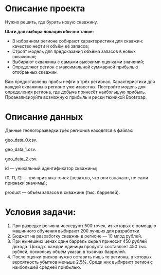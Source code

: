 # Описание проекта
Нужно решить, где бурить новую скважину.

**Шаги для выбора локации обычно такие:**
- В избранном регионе собирают характеристики для скважин: качество нефти и объём её запасов;
- Строят модель для предсказания объёма запасов в новых скважинах;
- Выбирают скважины с самыми высокими оценками значений;
- Определяют регион с максимальной суммарной прибылью отобранных скважин.

Вам предоставлены пробы нефти в трёх регионах. Характеристики для каждой скважины в регионе уже известны. Постройте модель для определения региона, где добыча принесёт наибольшую прибыль. Проанализируйте возможную прибыль и риски техникой Bootstrap.


# Описание данных

Данные геологоразведки трёх регионов находятся в файлах:

geo_data_0.csv.

geo_data_1.csv.

geo_data_2.csv.

id — уникальный идентификатор скважины;

f0, f1, f2 — три признака точек (неважно, что они означают, но сами признаки значимы);

product — объём запасов в скважине (тыс. баррелей).

# Условия задачи:

1. При разведке региона исследуют 500 точек, из которых с помощью машинного обучения выбирают 200 лучших для разработки.
2. Бюджет на разработку скважин в регионе — 10 млрд рублей.
3. При нынешних ценах один баррель сырья приносит 450 рублей дохода. Доход с каждой единицы продукта составляет 450 тыс. рублей, поскольку объём указан в тысячах баррелей.
4. После оценки рисков нужно оставить лишь те регионы, в которых вероятность убытков меньше 2.5%. Среди них выбирают регион с наибольшей средней прибылью.
